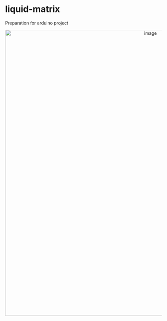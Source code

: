 # liquid-matrix
Preparation for arduino project

<p align="center">
  <img width="919" alt="image" src="https://github.com/GregoryKogan/Liquid-matrix/assets/60318411/7f7c7204-0180-46ed-a524-306179a54c89">
<p/>
